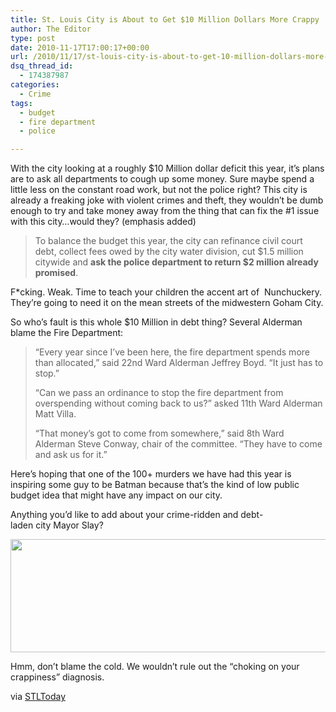 ```yaml
---
title: St. Louis City is About to Get $10 Million Dollars More Crappy
author: The Editor
type: post
date: 2010-11-17T17:00:17+00:00
url: /2010/11/17/st-louis-city-is-about-to-get-10-million-dollars-more-crappy/
dsq_thread_id:
  - 174387987
categories:
  - Crime
tags:
  - budget
  - fire department
  - police

---
```

With the city looking at a roughly $10 Million dollar deficit this year, it&#8217;s plans are to ask all departments to cough up some money. Sure maybe spend a little less on the constant road work, but not the police right? This city is already a freaking joke with violent crimes and theft, they wouldn&#8217;t be dumb enough to try and take money away from the thing that can fix the #1 issue with this city&#8230;would they? (emphasis added)

> To balance the budget this year, the city can refinance civil court debt, collect fees owed by the city water division, cut $1.5 million citywide and **ask the police department to return $2 million already promised**.

F*cking. Weak. Time to teach your children the accent art of  Nunchuckery. They&#8217;re going to need it on the mean streets of the midwestern Goham City.

So who&#8217;s fault is this whole $10 Million in debt thing? Several Alderman blame the Fire Department:

> &#8220;Every year since I&#8217;ve been here, the fire department spends more than allocated,&#8221; said 22nd Ward Alderman Jeffrey Boyd. &#8220;It just has to stop.&#8221;
> 
> &#8220;Can we pass an ordinance to stop the fire department from overspending without coming back to us?&#8221; asked 11th Ward Alderman Matt Villa.
> 
> &#8220;That money&#8217;s got to come from somewhere,&#8221; said 8th Ward Alderman Steve Conway, chair of the committee. &#8220;They have to come and ask us for it.&#8221;

Here&#8217;s hoping that one of the 100+ murders we have had this year is inspiring some guy to be Batman because that&#8217;s the kind of low public budget idea that might have any impact on our city.

Anything you&#8217;d like to add about your crime-ridden and debt-laden city Mayor Slay?

[<img class="aligncenter size-full wp-image-7891" title="mayor_slay_cough_tweeet" src="http://media.punchingkitty.com/wordpress/2010/11/mayor_slay_cough_tweeet.png" alt="" width="551" height="181" />][1]

Hmm, don&#8217;t blame the cold. We wouldn&#8217;t rule out the &#8220;choking on your crappiness&#8221; diagnosis.

via <a href="http://www.stltoday.com/news/local/govt-and-politics/political-fix/article_f6529a48-f1b5-11df-89af-0017a4a78c22.html" target="_blank">STLToday</a>

 [1]: http://media.punchingkitty.com/wordpress/2010/11/mayor_slay_cough_tweeet.png